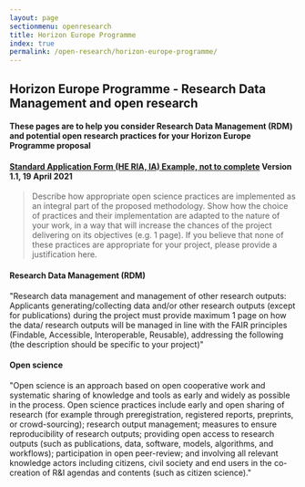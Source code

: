 ```yaml
---
layout: page
sectionmenu: openresearch
title: Horizon Europe Programme
index: true
permalink: /open-research/horizon-europe-programme/
---
```


## Horizon Europe Programme - Research Data Management and open research
#### These pages are to help you consider Research Data Management (RDM) and potential open research practices for your Horizon Europe Programme proposal
#### [Standard Application Form (HE RIA, IA) Example, not to complete](https://ec.europa.eu/info/funding-tenders/opportunities/docs/2021-2027/horizon/temp-form/af/af_he-ria-ia_en.pdf) Version 1.1, 19 April 2021
> Describe how appropriate open science practices are implemented as an integral part of the proposed methodology. Show how the choice of practices and their implementation are adapted to the nature of your work, in a way that will increase the chances of the project delivering on its objectives (e.g. 1 page). If you believe that none of these practices are appropriate for your project, please provide a justification here. 

#### Research Data Management (RDM)
"Research data management and management of other research outputs: Applicants generating/collecting data and/or other research outputs (except for publications) during the project must provide maximum 1 page on how the data/ research outputs will be managed in line with the FAIR principles (Findable, Accessible, Interoperable, Reusable), addressing the following (the description should be specific to your project)"
#### Open science
"Open science is an approach based on open cooperative work and systematic sharing of knowledge and tools as early and widely as possible in the process. Open science practices include early and open sharing of research (for example through preregistration, registered reports, preprints, or crowd-sourcing); research output management; measures to ensure reproducibility of research outputs; providing open access to research outputs (such as publications, data, software, models, algorithms, and workflows); participation in open peer-review; and involving all relevant knowledge actors including citizens, civil society and end users in the co-creation of R&I agendas and contents (such as citizen science)."
